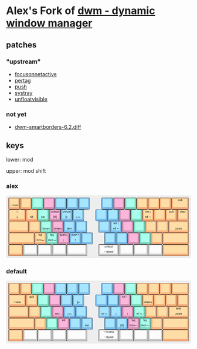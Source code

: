 # Alex's Fork of [dwm - dynamic window manager](http://dwm.suckless.org/)

## patches

### "upstream"

* [focusonnetactive](https://dwm.suckless.org/patches/focusonnetactive/)
* [pertag](https://dwm.suckless.org/patches/pertag/)
* [push](https://dwm.suckless.org/patches/push/)
* [systray](https://dwm.suckless.org/patches/systray/)
* [unfloatvisible](https://dwm.suckless.org/patches/unfloatvisible/)

### not yet

* [dwm-smartborders-6.2.diff](/patches/alex/dwm-smartborders-6.2.diff)

## keys

lower: mod

upper: mod shift

### alex

![keys](/keyboard-layout-editor.com/uhk-ansi-dwm.png?raw=true)

### default

![keys](/keyboard-layout-editor.com/uhk-ansi-dwm-default.png?raw=true)
